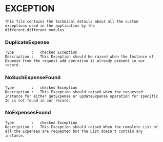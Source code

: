 # EXCEPTION

	This file contains the technical details about all the custom exceptions used in the application by the 
	different-different modules.

### DuplicateExpense

	Type		:	checked Exception
	Description	:	This Exception should be raised when the Instance of Expense from the request add operation is already present in our record.

### NoSuchExpenseFound

	Type		:	checked Exception
	Description	:	This Exception should raised when the requested Instance for either getExpense or updateExpense operation for specific Id is not found in our record.
	
### NoExpensesFound

	Type		:	checked Exception
	Description	:	This Exception should raised When the complete List of all the Expenses are requested but the List doesn't contain any instance.